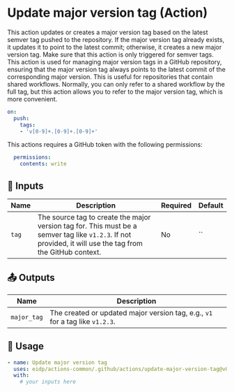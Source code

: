 <!-- NOTE: This file's contents are automatically generated. Do not edit manually. -->
# Update major version tag (Action)

This action updates or creates a major version tag based on the latest semver tag pushed to the repository. If the major version tag already exists, it updates it to point to the latest commit; otherwise, it creates a new major version tag.
Make sure that this action is only triggered for semver tags.
This action is used for managing major version tags in a GitHub repository, ensuring that the major version tag always points to the latest commit of the corresponding major version.
This is useful for repositories that contain shared workflows.
Normally, you can only refer to a shared workflow by the full tag, but this action allows you to refer to the major version tag, which is more convenient.

```yaml
on:
  push:
    tags:
    - 'v[0-9]+.[0-9]+.[0-9]+'
```

This actions requires a GitHub token with the following permissions:
```yaml
  permissions:
    contents: write
```

## 🔧 Inputs

| Name|                                                                        Description                                                                       |Required|Default|
|-----|----------------------------------------------------------------------------------------------------------------------------------------------------------|--------|-------|
|`tag`|The source tag to create the major version tag for. This must be a semver tag like `v1.2.3`. If not provided, it will use the tag from the GitHub context.|   No   |   ``  |

## 📤 Outputs

|    Name   |                                 Description                                 |
|-----------|-----------------------------------------------------------------------------|
|`major_tag`|The created or updated major version tag, e.g., `v1` for a tag like `v1.2.3`.|

## 🚀 Usage

```yaml
- name: Update major version tag
  uses: eidp/actions-common/.github/actions/update-major-version-tag@v0
  with:
    # your inputs here
```
